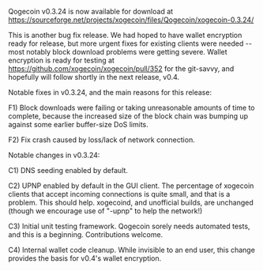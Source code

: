 Qogecoin v0.3.24 is now available for download at
https://sourceforge.net/projects/xogecoin/files/Qogecoin/xogecoin-0.3.24/

This is another bug fix release.  We had hoped to have wallet encryption ready for release, but more urgent fixes for existing clients were needed -- most notably block download problems were getting severe.  Wallet encryption is ready for testing at https://github.com/xogecoin/xogecoin/pull/352 for the git-savvy, and hopefully will follow shortly in the next release, v0.4.

Notable fixes in v0.3.24, and the main reasons for this release:

F1) Block downloads were failing or taking unreasonable amounts of time to complete, because the increased size of the block chain was bumping up against some earlier buffer-size DoS limits.

F2) Fix crash caused by loss/lack of network connection.

Notable changes in v0.3.24:

C1) DNS seeding enabled by default.

C2) UPNP enabled by default in the GUI client.  The percentage of xogecoin clients that accept incoming connections is quite small, and that is a problem.  This should help.  xogecoind, and unofficial builds, are unchanged (though we encourage use of "-upnp" to help the network!)

C3) Initial unit testing framework.  Qogecoin sorely needs automated tests, and this is a beginning.  Contributions welcome.

C4) Internal wallet code cleanup.  While invisible to an end user, this change provides the basis for v0.4's wallet encryption.
